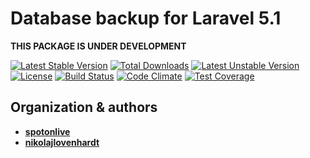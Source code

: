 # Database backup for Laravel 5.1

**THIS PACKAGE IS UNDER DEVELOPMENT**

[![Latest Stable Version](https://poser.pugx.org/spotonlive/sl-db-backup/v/stable)](https://packagist.org/packages/spotonlive/sl-db-backup) [![Total Downloads](https://poser.pugx.org/spotonlive/sl-db-backup/downloads)](https://packagist.org/packages/spotonlive/sl-db-backup) [![Latest Unstable Version](https://poser.pugx.org/spotonlive/sl-db-backup/v/unstable)](https://packagist.org/packages/spotonlive/sl-db-backup) [![License](https://poser.pugx.org/spotonlive/sl-db-backup/license)](https://packagist.org/packages/spotonlive/sl-db-backup) [![Build Status](https://travis-ci.org/spotonlive/sl-db-backup.svg?branch=master)](https://travis-ci.org/spotonlive/sl-db-backup) [![Code Climate](https://codeclimate.com/github/spotonlive/sl-db-backup/badges/gpa.svg)](https://codeclimate.com/github/spotonlive/sl-db-backup) [![Test Coverage](https://codeclimate.com/github/spotonlive/sl-db-backup/badges/coverage.svg)](https://codeclimate.com/github/spotonlive/sl-db-backup/coverage)

## Organization & authors
* [**spotonlive**](https://github.com/spotonlive)
* [**nikolajlovenhardt**](https://github.com/nikolajlovenhardt)
